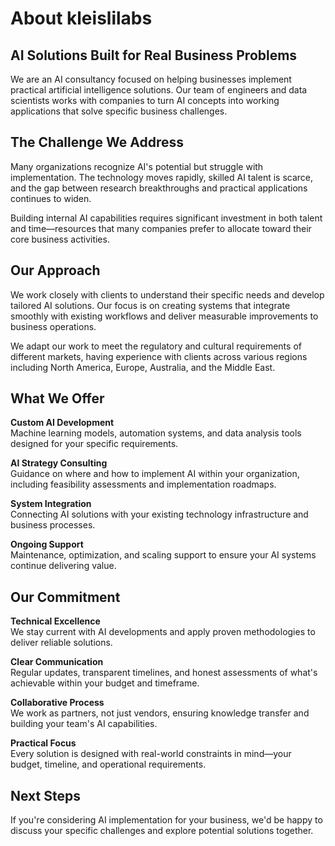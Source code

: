 # About kleislilabs

## AI Solutions Built for Real Business Problems

We are an AI consultancy focused on helping businesses implement practical artificial intelligence solutions. Our team of engineers and data scientists works with companies to turn AI concepts into working applications that solve specific business challenges.

## The Challenge We Address

Many organizations recognize AI's potential but struggle with implementation. The technology moves rapidly, skilled AI talent is scarce, and the gap between research breakthroughs and practical applications continues to widen.

Building internal AI capabilities requires significant investment in both talent and time—resources that many companies prefer to allocate toward their core business activities.

## Our Approach

We work closely with clients to understand their specific needs and develop tailored AI solutions. Our focus is on creating systems that integrate smoothly with existing workflows and deliver measurable improvements to business operations.

We adapt our work to meet the regulatory and cultural requirements of different markets, having experience with clients across various regions including North America, Europe, Australia, and the Middle East.

## What We Offer

**Custom AI Development**  
Machine learning models, automation systems, and data analysis tools designed for your specific requirements.

**AI Strategy Consulting**  
Guidance on where and how to implement AI within your organization, including feasibility assessments and implementation roadmaps.

**System Integration**  
Connecting AI solutions with your existing technology infrastructure and business processes.

**Ongoing Support**  
Maintenance, optimization, and scaling support to ensure your AI systems continue delivering value.

## Our Commitment

**Technical Excellence**  
We stay current with AI developments and apply proven methodologies to deliver reliable solutions.

**Clear Communication**  
Regular updates, transparent timelines, and honest assessments of what's achievable within your budget and timeframe.

**Collaborative Process**  
We work as partners, not just vendors, ensuring knowledge transfer and building your team's AI capabilities.

**Practical Focus**  
Every solution is designed with real-world constraints in mind—your budget, timeline, and operational requirements.

## Next Steps

If you're considering AI implementation for your business, we'd be happy to discuss your specific challenges and explore potential solutions together.